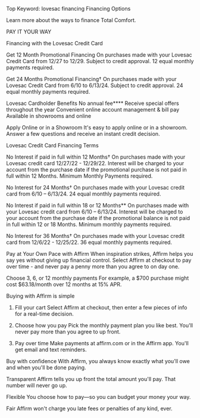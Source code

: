 Top Keyword: lovesac financing
Financing Options

Learn more about the ways to finance Total Comfort.

PAY IT YOUR WAY

Financing with the Lovesac Credit Card

Get 12 Month Promotional Financing
On purchases made with your Lovesac Credit Card from 12/27 to 12/29. Subject to credit approval. 12 equal monthly payments required.

Get 24 Months Promotional Financing†
On purchases made with your Lovesac Credit Card from 6/10 to 6/13/24. Subject to credit approval. 24 equal monthly payments required.

Lovesac Cardholder Benefits
No annual fee****
Receive special offers throughout the year
Convenient online account management & bill pay
Available in showrooms and online

Apply Online or in a Showroom
It's easy to apply online or in a showroom. Answer a few questions and receive an instant credit decision.

Lovesac Credit Card Financing Terms

No Interest if paid in full within 12 Months†
On purchases made with your Lovesac credit card 12/27/22 - 12/29/22. Interest will be charged to your account from the purchase date if the promotional purchase is not paid in full within 12 Months. Minimum Monthly Payments required.

No Interest for 24 Months†
On purchases made with your Lovesac credit card from 6/10 – 6/13/24. 24 equal monthly payments required.

No Interest if paid in full within 18 or 12 Months**
On purchases made with your Lovesac credit card from 6/10 – 6/13/24. Interest will be charged to your account from the purchase date if the promotional balance is not paid in full within 12 or 18 Months. Minimum monthly payments required.

No Interest for 36 Months†
On purchases made with your Lovesac credit card from 12/6/22 - 12/25/22. 36 equal monthly payments required.

Pay at Your Own Pace with Affirm
When inspiration strikes, Affirm helps you say yes without giving up financial control. Select Affirm at checkout to pay over time - and never pay a penny more than you agree to on day one.

Choose 3, 6, or 12 monthly payments
For example, a $700 purchase might cost $63.18/month over 12 months at 15% APR.

Buying with Affirm is simple

1. Fill your cart
Select Affirm at checkout, then enter a few pieces of info for a real-time decision.

2. Choose how you pay
Pick the monthly payment plan you like best. You'll never pay more than you agree to up front.

3. Pay over time
Make payments at affirm.com or in the Affirm app. You'll get email and text reminders.

Buy with confidence
With Affirm, you always know exactly what you'll owe and when you'll be done paying.

Transparent
Affirm tells you up front the total amount you'll pay. That number will never go up.

Flexible
You choose how to pay—so you can budget your money your way.

Fair
Affirm won't charge you late fees or penalties of any kind, ever.